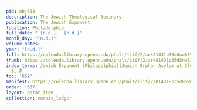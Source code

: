 ```yaml
---
pid: obj638
description: The Jewish Theological Seminary.
publication: The Jewish Exponent
location: Philadelphia
full_date: " [n.d.],  [n.d.]"
month_day: "[n.d.]"
volume-notes:
year: "[n.d.]"
full: https://colenda.library.upenn.edu/phalt/iiif/2/ark81431p35d8nw83%2FSHA256E-s6419893--f95792b4fcb2ab2912b0ca92836483ee5267fc394ba8503a213ed4acf835d013.jpeg/full/3500,/0/default.jpg
thumb: https://colenda.library.upenn.edu/phalt/iiif/2/ark81431p35d8nw83%2FSHA256E-s6419893--f95792b4fcb2ab2912b0ca92836483ee5267fc394ba8503a213ed4acf835d013.jpeg/full/!200,200/0/default.jpg
index_terms: Jewish Exponent (Philadelphia)|Jewish Orphan Asylum at Cleveland, Ohio|Peixotto,
  B. F.
toc: '652'
manifest: https://colenda.library.upenn.edu/phalt/iiif/2/81431-p35d8nw83/manifest
order: '637'
layout: qatar_item
collection: morais_ledger
---
```


